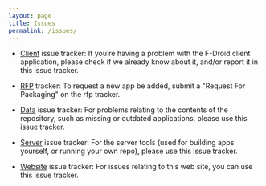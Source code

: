 ```yaml
---
layout: page
title: Issues
permalink: /issues/
---
```

* [Client](https://gitlab.com/fdroid/fdroidclient/issues) issue tracker: If you’re having a problem with the F-Droid client application,
please check if we already know about it, and/or report it in this issue tracker.

* [RFP](https://gitlab.com/fdroid/rfp/issues/new) tracker: To request a new app be added, submit a "Request For Packaging" on the
rfp tracker.

* [Data](https://gitlab.com/fdroid/fdroiddata/issues) issue tracker: For problems relating to the contents of the repository,
such as missing or outdated applications,
please use this issue tracker.

* [Server](https://gitlab.com/fdroid/fdroidserver/issues) issue tracker: For the server tools (used for building apps yourself,
or running your own repo), please use this issue tracker.

* [Website](https://gitlab.com/fdroid/fdroid-website/issues) issue tracker: For issues relating to this web site, you can use
this issue tracker.
